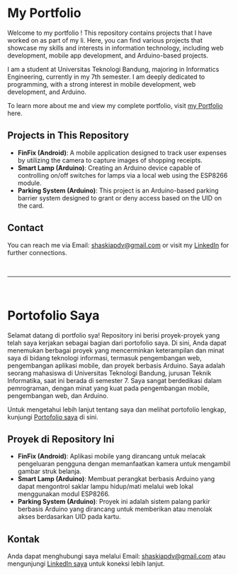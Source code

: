 # My Portfolio
Welcome to my portfolio ! This repository contains projects that I have worked on as part of my li. Here, you can find various projects that showcase my skills and interests in information technology, including web development, mobile app development, and Arduino-based projects.

I am a student at Universitas Teknologi Bandung, majoring in Informatics Engineering,
currently in my 7th semester. I am deeply dedicated to programming,
with a strong interest in mobile development, web development, and Arduino.

To learn more about me and view my complete portfolio, visit [my Portfolio](https://syxherr.github.io/portofolio/) here.

## Projects in This Repository
- **FinFix (Android)**: A mobile application designed to track user expenses by utilizing the camera to capture images of shopping receipts.
- **Smart Lamp (Arduino)**: Creating an Arduino device capable of controlling on/off switches for lamps via a local web using the ESP8266 module.
- **Parking System (Arduino)**: This project is an Arduino-based parking barrier system designed to grant or deny access based on the UID on the card.

## Contact
You can reach me via Email: shaskiapdv@gmail.com or visit my [LinkedIn](www.linkedin.com/in/shaskia-putri-devi) for further connections.

<br>
<hr>
<br>

# Portofolio Saya
Selamat datang di portfolio sya! Repository ini berisi proyek-proyek yang telah saya kerjakan sebagai bagian dari portofolio saya. Di sini, Anda dapat menemukan berbagai proyek yang mencerminkan keterampilan dan minat saya di bidang teknologi informasi, termasuk pengembangan web, pengembangan aplikasi mobile, dan proyek berbasis Arduino.
Saya adalah seorang mahasiswa di Universitas Teknologi Bandung, jurusan Teknik Informatika, 
saat ini berada di semester 7. Saya sangat berdedikasi dalam pemrograman,
dengan minat yang kuat pada pengembangan mobile, pengembangan web, dan Arduino.

Untuk mengetahui lebih lanjut tentang saya dan melihat portofolio lengkap, kunjungi [Portofolio saya](https://syxherr.github.io/portofolio/) di sini.

## Proyek di Repository Ini
- **FinFix (Android)**: Aplikasi mobile yang dirancang untuk melacak pengeluaran pengguna dengan memanfaatkan kamera untuk mengambil gambar struk belanja.
- **Smart Lamp (Arduino)**: Membuat perangkat berbasis Arduino yang dapat mengontrol saklar lampu hidup/mati melalui web lokal menggunakan modul ESP8266.
- **Parking System (Arduino)**: Proyek ini adalah sistem palang parkir berbasis Arduino yang dirancang untuk memberikan atau menolak akses berdasarkan UID pada kartu.


## Kontak
Anda dapat menghubungi saya melalui Email: shaskiapdv@gmail.com atau mengunjungi [LinkedIn saya](www.linkedin.com/in/shaskia-putri-devi) untuk koneksi lebih lanjut.
